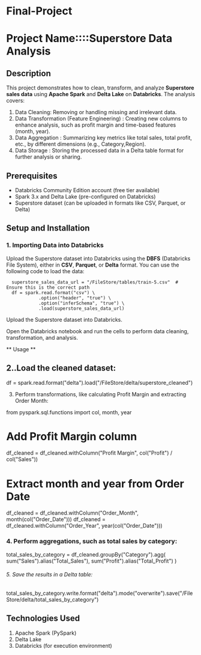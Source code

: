 # Final-Project

# Project Name::::Superstore Data Analysis

## Description
This project demonstrates how to clean, transform, and analyze **Superstore sales data** using **Apache Spark** and **Delta Lake** on **Databricks**. The analysis covers:

1. Data Cleaning: Removing or handling missing and irrelevant data.
2. Data Transformation (Feature Engineering) : Creating new columns to enhance analysis, such as profit margin and time-based 
features (month, year).
3. Data Aggregation : Summarizing key metrics like total sales, total profit, etc., by different dimensions (e.g., Category,Region).
4. Data Storage : Storing the processed data in a Delta table format for further analysis or sharing.

## Prerequisites

- Databricks Community Edition account (free tier available)
- Spark 3.x and Delta Lake  (pre-configured on Databricks)
- Superstore dataset (can be uploaded in formats like CSV, Parquet, or Delta)

## Setup and Installation

### 1. Importing Data into Databricks

Upload the Superstore dataset into Databricks using the **DBFS** (Databricks File System), either in **CSV**, **Parquet**, or **Delta** format. You can use the following code to load the data:

      superstore_sales_data_url = "/FileStore/tables/train-5.csv"  # Ensure this is the correct path
      df = spark.read.format("csv") \
                .option("header", "true") \
                .option("inferSchema", "true") \
                .load(superstore_sales_data_url)

Upload the Superstore dataset into Databricks.

Open the Databricks notebook and run the cells to perform data cleaning, transformation, and analysis.

** Usage **

## 2..Load the cleaned dataset:
  
  df = spark.read.format("delta").load("/FileStore/delta/superstore_cleaned")

3. Perform transformations, like calculating Profit Margin and extracting Order Month:

  from pyspark.sql.functions import col, month, year

  # Add Profit Margin column
  df_cleaned = df_cleaned.withColumn("Profit Margin", col("Profit") / col("Sales"))

  # Extract month and year from Order Date
  df_cleaned = df_cleaned.withColumn("Order_Month", month(col("Order_Date")))
  df_cleaned = df_cleaned.withColumn("Order_Year", year(col("Order_Date")))

### 4. Perform aggregations, such as total sales by category:

   total_sales_by_category = df_cleaned.groupBy("Category").agg(
      sum("Sales").alias("Total_Sales"),
      sum("Profit").alias("Total_Profit")
      )
   
###### 5. Save the results in a Delta table:

total_sales_by_category.write.format("delta").mode("overwrite").save("/FileStore/delta/total_sales_by_category")


##  Technologies Used  

1. Apache Spark (PySpark)
2. Delta Lake
3. Databricks (for execution environment)



